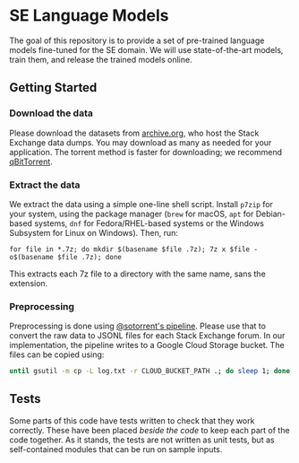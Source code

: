 # SE Language Models

The goal of this repository is to provide a set of pre-trained language models fine-tuned for the SE domain. We
will use state-of-the-art models, train them, and release the trained models online.


## Getting Started

### Download the data

Please download the datasets from [archive.org](https://archive.org/download/stackexchange), who host the Stack Exchange data dumps. You may download as many as needed for your application. The torrent method is faster for downloading; we recommend [qBitTorrent](https://www.qbittorrent.org/download.php).

### Extract the data

We extract the data using a simple one-line shell script. Install `p7zip` for your system, using the package manager (`brew` for macOS, `apt` for Debian-based systems, `dnf` for Fedora/RHEL-based systems or the Windows Subsystem for Linux on Windows). Then, run:

```
for file in *.7z; do mkdir $(basename $file .7z); 7z x $file -o$(basename $file .7z); done
```

This extracts each 7z file to a directory with the same name, sans the extension.

### Preprocessing

Preprocessing is done using [@sotorrent's pipeline](https://github.com/sotorrent/preprocessing-pipeline/). Please use that to convert the raw data to JSONL files for each Stack Exchange forum. In our implementation, the pipeline writes to a Google Cloud Storage bucket. The files can be copied using:

```sh
until gsutil -m cp -L log.txt -r CLOUD_BUCKET_PATH .; do sleep 1; done 
```


## Tests

Some parts of this code have tests written to check that they work correctly. These have been placed *beside the code* to keep each part of the code together. As it stands, the tests are not written as unit tests, but as self-contained modules that can be run on sample inputs.

